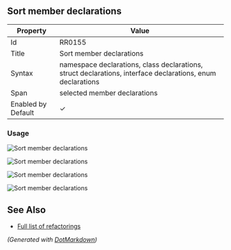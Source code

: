 ## Sort member declarations

| Property           | Value                                                                                                      |
| ------------------ | ---------------------------------------------------------------------------------------------------------- |
| Id                 | RR0155                                                                                                     |
| Title              | Sort member declarations                                                                                   |
| Syntax             | namespace declarations, class declarations, struct declarations, interface declarations, enum declarations |
| Span               | selected member declarations                                                                               |
| Enabled by Default | &#x2713;                                                                                                   |

### Usage

![Sort member declarations](../../images/refactorings/SortMembersByKind.png)

![Sort member declarations](../../images/refactorings/SortMembersByName.png)

![Sort member declarations](../../images/refactorings/SortEnumMembersByName.png)

![Sort member declarations](../../images/refactorings/SortEnumMembersByValue.png)

## See Also

* [Full list of refactorings](Refactorings.md)


*\(Generated with [DotMarkdown](http://github.com/JosefPihrt/DotMarkdown)\)*